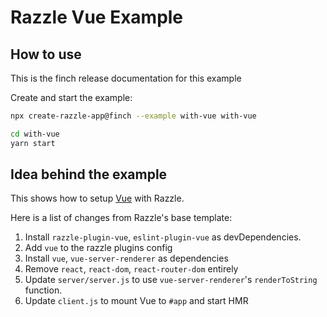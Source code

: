 # Razzle Vue Example

## How to use

<!-- START install generated instructions please keep comment here to allow auto update -->
<!-- DON'T EDIT THIS SECTION, INSTEAD RE-RUN yarn update-examples TO UPDATE -->
This is the finch release documentation for this example

Create and start the example:

```bash
npx create-razzle-app@finch --example with-vue with-vue

cd with-vue
yarn start
```
<!-- END install generated instructions please keep comment here to allow auto update -->

## Idea behind the example
This shows how to setup [Vue](https://vuejs.org/) with Razzle.

Here is a list of changes from Razzle's base template:
  1. Install `razzle-plugin-vue`, `eslint-plugin-vue` as devDependencies.
  2. Add `vue` to the razzle plugins config
  3. Install `vue`, `vue-server-renderer` as dependencies
  4. Remove `react`, `react-dom`, `react-router-dom` entirely
  5. Update `server/server.js` to use `vue-server-renderer`'s `renderToString` function.
  6. Update `client.js` to mount Vue to `#app` and start HMR
